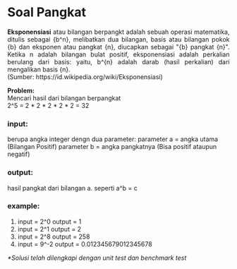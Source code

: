 # Soal Pangkat

<p align=justify><b>Eksponensiasi</b> atau bilangan berpangkt adalah sebuah operasi matematika, ditulis sebagai {b^n}, melibatkan dua bilangan, basis atau bilangan pokok {b} dan eksponen atau pangkat {n}, diucapkan sebagai "{b} pangkat {n}". Ketika n adalah bilangan bulat positif, eksponensiasi adalah perkalian berulang dari basis: yaitu, b^{n} adalah darab (hasil perkalian) dari mengalikan basis {n}. <br>
(Sumber: https://id.wikipedia.org/wiki/Eksponensiasi)
</p>

<b>Problem:</b><br>
Mencari hasil dari bilangan berpangkat <br>
2^5 = 2 * 2 * 2 * 2 * 2 = 32
<br>

### input:

berupa angka integer dengn dua parameter:
parameter a = angka utama (Bilangan Positif)
parameter b = angka pangkatnya (Bisa positif ataupun negatif)
<br>

### output:

hasil pangkat dari bilangan a. seperti a^b = c
<br>

### example:

1. input = 2^0      output = 1
2. input = 2^1      output = 2
3. input = 2^8      output = 258
4. input = 9^-2     output = 0.012345679012345678

<i>*Solusi telah dilengkapi dengan unit test dan benchmark test</i>
